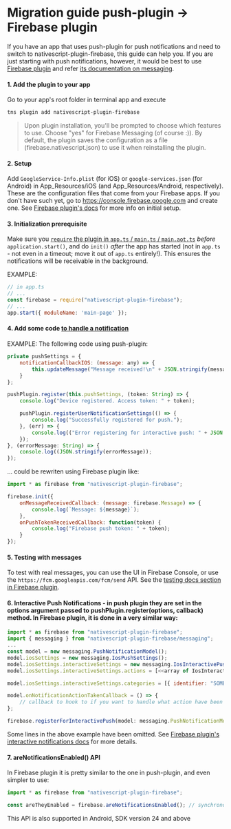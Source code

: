 # Migration guide push-plugin -> Firebase plugin
If you have an app that uses push-plugin for push notifications and need to switch to nativescript-plugin-firebase, this guide can help you. If you are just starting with push notifications, however, it would be best to use [Firebase plugin](https://github.com/EddyVerbruggen/nativescript-plugin-firebase) and refer [its documentation on messaging](https://github.com/EddyVerbruggen/nativescript-plugin-firebase/blob/master/docs/MESSAGING.md). 
#### 1. Add the plugin to your app
Go to your app's root folder in terminal app and execute
```bash
tns plugin add nativescript-plugin-firebase
```
> Upon plugin installation, you'll be prompted to choose which features to use. Choose "yes" for Firebase Messaging (of course :)). By default, the plugin saves the configuration as a file (firebase.nativescript.json) to use it when reinstalling the plugin.

#### 2. Setup
Add `GoogleService-Info.plist` (for iOS) or `google-services.json` (for Android) in App_Resources/iOS (and App_Resources/Android, respectively). These are the configuration files that come from your Firebase apps. If you don't have such yet, go to https://console.firebase.google.com and create one. See [Firebase plugin's docs](https://github.com/EddyVerbruggen/nativescript-plugin-firebase/blob/master/docs/MESSAGING.md) for more info on initial setup.

#### 3. Initialization prerequisite
Make sure you [`require` the plugin in `app.ts` / `main.ts` / `main.aot.ts`](https://github.com/EddyVerbruggen/nativescript-plugin-firebase/blob/55cfb4f69cf8939f9101712fed22383196b08d36/demo/app/app.ts#L5)
*before* `application.start()`, and do `init()` *after* the app has started (not in `app.ts` - not even in a timeout; move it out of `app.ts` entirely!). This ensures the notifications will be receivable in the background.

EXAMPLE:
```js
// in app.ts
// ...
const firebase = require("nativescript-plugin-firebase");
// ...
app.start({ moduleName: 'main-page' });
```

#### 4. Add some code [to handle a notification](https://github.com/EddyVerbruggen/nativescript-plugin-firebase/blob/master/docs/MESSAGING.md#handling-a-notification) 

EXAMPLE: The following code using push-plugin:
```js
private pushSettings = {
    notificationCallbackIOS: (message: any) => {
        this.updateMessage("Message received!\n" + JSON.stringify(message));
    }
};

pushPlugin.register(this.pushSettings, (token: String) => {
    console.log("Device registered. Access token: " + token);

    pushPlugin.registerUserNotificationSettings(() => {
        console.log("Successfully registered for push.");
    }, (err) => {
        console.log(("Error registering for interactive push: " + JSON.stringify(err));
    });
}, (errorMessage: String) => {
    console.log((JSON.stringify(errorMessage));
});
```
... could be rewriten using Firebase plugin like:
```js
import * as firebase from "nativescript-plugin-firebase";

firebase.init({
    onMessageReceivedCallback: (message: firebase.Message) => {
        console.log(`Message: ${message}`);
    },
    onPushTokenReceivedCallback: function(token) {
        console.log("Firebase push token: " + token);
    }
});
```
#### 5. Testing with messages 
To test with real messages, you can use the UI in Firebase Console, or use the  `https://fcm.googleapis.com/fcm/send` API. See the [testing docs section in Firebase plugin](https://github.com/EddyVerbruggen/nativescript-plugin-firebase/blob/master/docs/MESSAGING.md#testing).

#### 6. Interactive Push Notifications - in push plugin they are set in the options argument passed to pushPlugin.register(options, callback) method. In Firebase plugin, it is done in a very similar way: 

```js
import * as firebase from "nativescript-plugin-firebase";
import { messaging } from "nativescript-plugin-firebase/messaging";
...
const model = new messaging.PushNotificationModel();
model.iosSettings = new messaging.IosPushSettings();
model.iosSettings.interactiveSettings = new messaging.IosInteractivePushSettings();
model.iosSettings.interactiveSettings.actions = [<<array of IosInteractiveNotificationAction>>]

model.iosSettings.interactiveSettings.categories = [{ identifier: "SOME CATEGORY" }];

model.onNotificationActionTakenCallback = () => {
    // callback to hook to if you want to handle what action have been taken by the user
};

firebase.registerForInteractivePush(model: messaging.PushNotificationModel);
```

Some lines in the above example have been omitted. See [Firebase plugin's interactive notifications docs](https://github.com/EddyVerbruggen/nativescript-plugin-firebase/blob/master/docs/MESSAGING.md#interactive-notifications-ios-only-for-now) for more details.

#### 7. areNotificationsEnabled() API
In Firebase plugin it is pretty similar to the one in push-plugin, and even simpler to use:

```js
import * as firebase from "nativescript-plugin-firebase";

const areTheyEnabled = firebase.areNotificationsEnabled(); // synchronous, retruns boolean;
```
This API is also supported in Android, SDK version 24 and above

